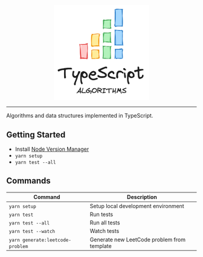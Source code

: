<p align="center">
  <img src="./images/typescript-algorithms-logo.png" alt="typescript algorithms logo" width="50%"/>
</p>

---

Algorithms and data structures implemented in TypeScript.

## Getting Started

-   Install [Node Version Manager](https://github.com/nvm-sh/nvm)
-   `yarn setup`
-   `yarn test --all`

## Commands

| Command                          | Description                                 |
| -------------------------------- | ------------------------------------------- |
| `yarn setup`                     | Setup local development environment         |
| `yarn test`                      | Run tests                                   |
| `yarn test --all`                | Run all tests                               |
| `yarn test --watch`              | Watch tests                                 |
| `yarn generate:leetcode-problem` | Generate new LeetCode problem from template |
